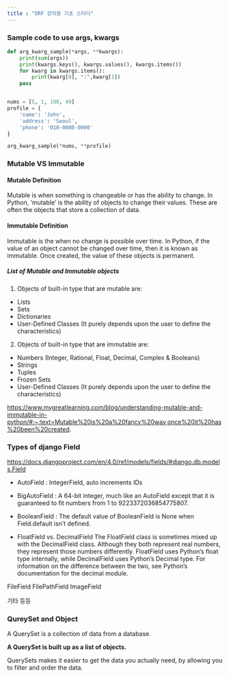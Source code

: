 ```yaml
---
title : "DRF 강의용 기초 스터디"
---
```


### Sample code to use args, kwargs

```python
def arg_kwarg_sample(*args, **kwargs):
    print(sum(args))
    print(kwargs.keys(), kwargs.values(), kwargs.items())
    for kwarg in kwargs.items():
        print(kwarg[0], ":",kwarg[1])
    pass


nums = [5, 1, 100, 49]
profile = {
    'name': 'John',
    'address': 'Seoul',
    'phone': '010-0000-0000'
}

arg_kwarg_sample(*nums, **profile)

```


### Mutable VS Immutable


#### Mutable Definition
Mutable is when something is changeable or has the ability to change. In Python, ‘mutable’ is the ability of objects to change their values. These are often the objects that store a collection of data.

#### Immutable Definition
Immutable is the when no change is possible over time. In Python, if the value of an object cannot be changed over time, then it is known as immutable. Once created, the value of these objects is permanent.

##### List of Mutable and Immutable objects

1. Objects of built-in type that are mutable are:

- Lists
- Sets
- Dictionaries
- User-Defined Classes (It purely depends upon the user to define the characteristics) 

2. Objects of built-in type that are immutable are:

- Numbers (Integer, Rational, Float, Decimal, Complex & Booleans)
- Strings
- Tuples
- Frozen Sets
- User-Defined Classes (It purely depends upon the user to define the characteristics)

https://www.mygreatlearning.com/blog/understanding-mutable-and-immutable-in-python/#:~:text=Mutable%20is%20a%20fancy%20way,once%20it%20has%20been%20created.

### Types of django Field

https://docs.djangoproject.com/en/4.0/ref/models/fields/#django.db.models.Field


- AutoField : IntegerField, auto increments IDs

- BigAutoField : A 64-bit integer, much like an AutoField except that it is guaranteed to fit numbers from 1 to 9223372036854775807.

- BooleanField : The default value of BooleanField is None when Field.default isn’t defined.

- FloatField vs. DecimalField
The FloatField class is sometimes mixed up with the DecimalField class. 
Although they both represent real numbers, they represent those numbers differently. 
FloatField uses Python’s float type internally, while DecimalField uses Python’s Decimal type. 
For information on the difference between the two, see Python’s documentation for the decimal module.

FileField
FilePathField
ImageField

기타 등등

### QureySet and Object

A QuerySet is a collection of data from a database.

**A QuerySet is built up as a list of objects.**

QuerySets makes it easier to get the data you actually need, by allowing you to filter and order the data.

